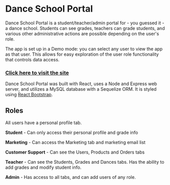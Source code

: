 # Dance School Portal

Dance School Portal is a student/teacher/admin portal for - you guessed it - a dance school. Students can see grades, teachers can grade students, and various other administrative actions are possible depending on the user's role.

The app is set up in a Demo mode: you can select any user to view the app as that user. This allows for easy exploration of the user role functionality that controls data access.

### [Click here to visit the site](https://dance-school-portal.herokuapp.com/portal)

Dance School Portal was built with React, uses a Node and Express web server, and utilizes a MySQL database with a Sequelize ORM. It is styled using [React Bootstrap](https://react-bootstrap.github.io/).

## Roles

All users have a personal profile tab.

**Student** - Can only access their personal profile and grade info

**Marketing** - Can access the Marketing tab and marketing email list

**Customer Support** - Can see the Users, Products and Orders tabs

**Teacher** - Can see the Students, Grades and Dances tabs. Has the ability to add grades and modify student info.

**Admin** - Has access to all tabs, and can add users of any role.
